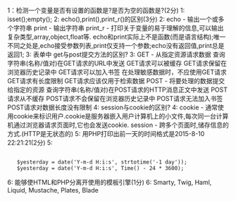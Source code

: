 1：检测一个变量是否有设置的函数是?是否为空的函数是?(2分)
1: isset();empty();
2: echo(),print(),print_r()的区别(3分)
2: echo - 输出一个或多个字符串
   print - 输出字符串
   print_r - 打印关于变量的易于理解的信息,可以输出复杂类型,array,object,float等.
echo和print实际上不是函数(而是语言结构);唯一不同之处是,echo接受参数列表,print仅支持一个参数;echo没有返回值,print总是返回1;
3: 表单中 get与post提交方法的区别?
3: GET - 从指定资源请求数据
   查询字符串(名称/值对)在GET请求的URL中发送
   GET请求可以被缓存
   GET请求保留在浏览器历史记录中
   GET请求可以加入书签
   在处理敏感数据时，不应使用GET请求
   GET请求有长度限制
   GET请求应该仅用于检索数据
   POST - 将要处理的数据提交给指定的资源
   查询字符串(名称/值对)在POST请求的HTTP消息正文中发送
   POST请求从不缓存
   POST请求不会保留在浏览器历史记录中
   POST请求无法加入书签
   POST请求对数据长度没有限制
4: session与cookie的区别?
4: cookie - 通常使用cookie来标识用户.cookie是服务器嵌入用户计算机上的小文件,每次同一台计算机通过浏览器请求页面时,它也会发送cookie.
   session - 跨多个页面时,储存信息的方式.(HTTP是无状态的)
5: 用PHP打印出前一天的时间格式是2015-8-10 22:21:21(2分)
5:
<pre><code>
   $yesterday = date('Y-m-d H:i:s', strtotime('-1 day'));
   $yesterday = date('Y-m-d H:i:s', Time() - 24 * 3600);
</code></pre>
6: 能够使HTML和PHP分离开使用的模板引擎(1分)
6: Smarty, Twig, Haml, Liquid, Mustache, Plates, Blade

